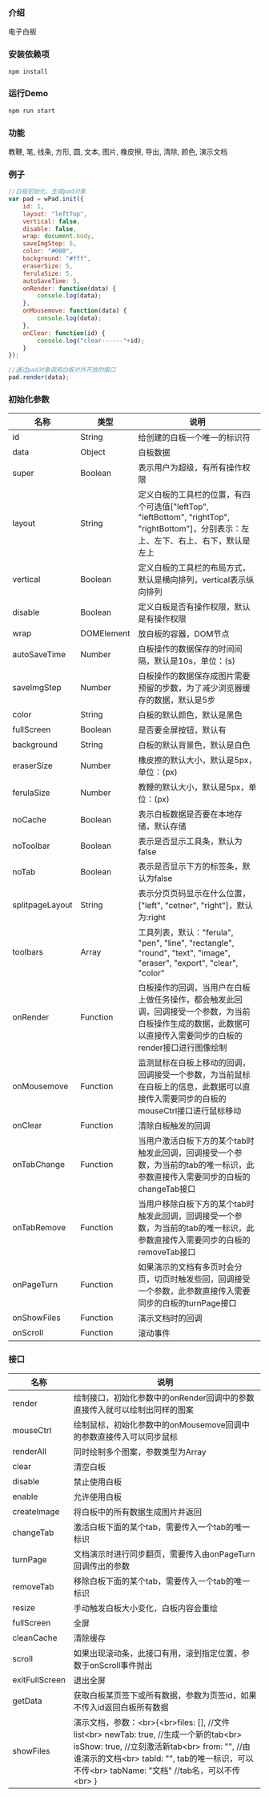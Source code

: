 ### 介绍

电子白板

### 安装依赖项

```sh
npm install
```

### 运行Demo

```sh
npm run start
```

### 功能

教鞭, 笔, 线条, 方形, 圆, 文本, 图片, 橡皮擦, 导出, 清除, 颜色, 演示文档

### 例子

```javascript
//白板初始化，生成pad对象
var pad = wPad.init({
	id: 1,
	layout: "leftTop",
	vertical: false,
	disable: false,
	wrap: document.body,
	saveImgStep: 5,
	color: "#000",
	background: "#fff",
	eraserSize: 5,
	ferulaSize: 5,
	autoSaveTime: 5,
	onRender: function(data) {
		console.log(data);
	},
	onMousemove: function(data) {
		console.log(data);
	},
	onClear: function(id) {
		console.log("clear------"+id);
	}
});

//通过pad对象调用白板对外开放的接口
pad.render(data);
```

### 初始化参数

|名称|类型|说明|
|----|----|----|
|id|String|给创建的白板一个唯一的标识符|
|data|Object|白板数据|
|super|Boolean|表示用户为超级，有所有操作权限|
|layout|String|定义白板的工具栏的位置，有四个可选值["leftTop", "leftBottom", "rightTop", "rightBottom"]，分别表示：左上、左下、右上、右下，默认是左上|
|vertical|Boolean|定义白板的工具栏的布局方式，默认是横向排列，vertical表示纵向排列|
|disable|Boolean|定义白板是否有操作权限，默认是有操作权限|
|wrap|DOMElement|放白板的容器，DOM节点|
|autoSaveTime|Number|白板操作的数据保存的时间间隔，默认是10s，单位：(s)|
|saveImgStep|Number|白板操作的数据保存成图片需要预留的步数，为了减少浏览器缓存的数据，默认是5步|
|color|String|白板的默认颜色，默认是黑色|
|fullScreen|Boolean|是否要全屏按钮，默认有|
|background|String|白板的默认背景色，默认是白色|
|eraserSize|Number|橡皮擦的默认大小，默认是5px，单位：(px)|
|ferulaSize|Number|教鞭的默认大小，默认是5px，单位：(px)|
|noCache|Boolean|表示白板数据是否要在本地存储，默认存储|
|noToolbar|Boolean|表示是否显示工具条，默认为false|
|noTab|Boolean|表示是否显示下方的标签条，默认为false|
|splitpageLayout|String|表示分页页码显示在什么位置，["left", "cetner", "right"]，默认为:right|
|toolbars|Array|工具列表，默认："ferula", "pen", "line", "rectangle", "round", "text", "image", "eraser", "export", "clear", "color"|
|onRender|Function|白板操作的回调，当用户在白板上做任务操作，都会触发此回调，回调接受一个参数，为当前白板操作生成的数据，此数据可以直接传入需要同步的白板的render接口进行图像绘制|
|onMousemove|Function|监测鼠标在白板上移动的回调，回调接受一个参数，为当前鼠标在白板上的信息，此数据可以直接传入需要同步的白板的mouseCtrl接口进行鼠标移动|
|onClear|Function|清除白板触发的回调|
|onTabChange|Function|当用户激活白板下方的某个tab时触发此回调，回调接受一个参数，为当前的tab的唯一标识，此参数直接传入需要同步的白板的changeTab接口|
|onTabRemove|Function|当用户移除白板下方的某个tab时触发此回调，回调接受一个参数，为当前的tab的唯一标识，此参数直接传入需要同步的白板的removeTab接口|
|onPageTurn|Function|如果演示的文档有多页时会分页，切页时触发些回，回调接受一个参数，此参数直接传入需要同步的白板的turnPage接口|
|onShowFiles|Function|演示文档时的回调|
|onScroll|Function|滚动事件|

### 接口

|名称|说明|
|----|----|
|render|绘制接口，初始化参数中的onRender回调中的参数直接传入就可以绘制出同样的图案|
|mouseCtrl|绘制鼠标，初始化参数中的onMousemove回调中的参数直接传入可以同步鼠标|
|renderAll|同时绘制多个图案，参数类型为Array|
|clear|清空白板|
|disable|禁止使用白板|
|enable|允许使用白板|
|createImage|将白板中的所有数据生成图片并返回|
|changeTab|激活白板下面的某个tab，需要传入一个tab的唯一标识|
|turnPage|文档演示时进行同步翻页，需要传入由onPageTurn回调传出的参数|
|removeTab|移除白板下面的某个tab，需要传入一个tab的唯一标识|
|resize|手动触发白板大小变化，白板内容会重绘|
|fullScreen|全屏|
|cleanCache|清除缓存|
|scroll|如果出现滚动条，此接口有用，滚到指定位置，参数于onScroll事件抛出|
|exitFullScreen|退出全屏|
|getData|获取白板某页签下或所有数据，参数为页签id，如果不传入id返回白板所有数据|
|showFiles|演示文档，参数：<br\>{<br\>files: [],  //文件list<br\> newTab: true,  //生成一个新的tab<br\> isShow: true,  //立刻激活新tab<br\> from: "",   //由谁演示的文档<br\> tabId: "",  tab的唯一标识，可以不传<br\> tabName: "文档"   //tab名，可以不传<br\> }|